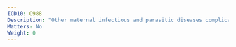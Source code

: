 ```yaml
---
ICD10: O988
Description: "Other maternal infectious and parasitic diseases complicating pregnancy, childbirth and the puerperium"
Matters: No
Weight: 0
---
```



